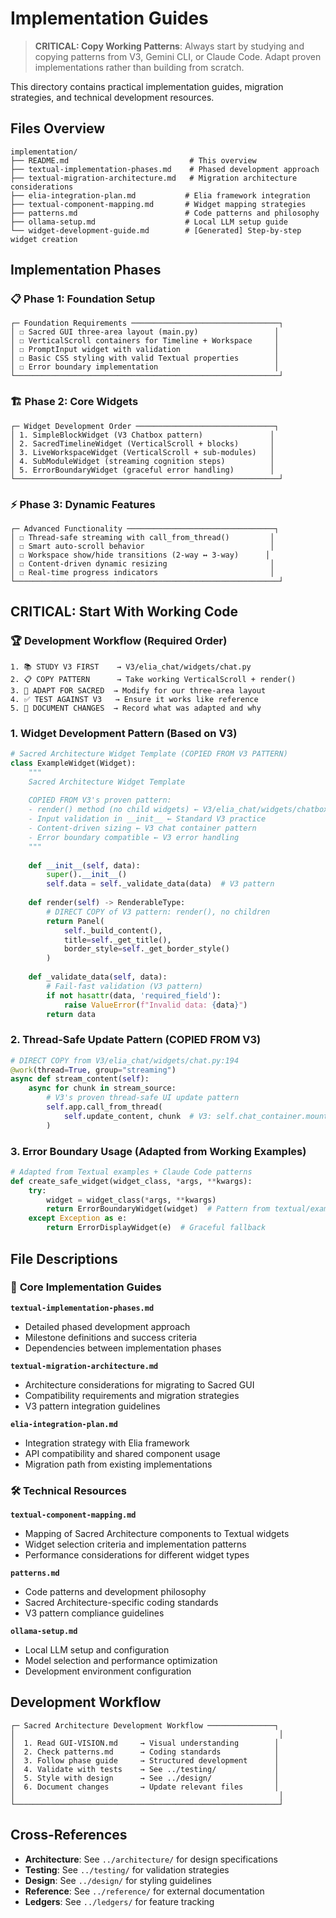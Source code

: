 # Implementation Guides

> **CRITICAL: Copy Working Patterns**: Always start by studying and copying patterns from V3, Gemini CLI, or Claude Code. Adapt proven implementations rather than building from scratch.

This directory contains practical implementation guides, migration strategies, and technical development resources.

## Files Overview

```
implementation/
├── README.md                           # This overview
├── textual-implementation-phases.md    # Phased development approach
├── textual-migration-architecture.md   # Migration architecture considerations
├── elia-integration-plan.md           # Elia framework integration
├── textual-component-mapping.md       # Widget mapping strategies
├── patterns.md                        # Code patterns and philosophy
├── ollama-setup.md                    # Local LLM setup guide
└── widget-development-guide.md        # [Generated] Step-by-step widget creation
```

## Implementation Phases

### 📋 **Phase 1: Foundation Setup**
```
┌─ Foundation Requirements ─────────────────────────────────┐
│ ☐ Sacred GUI three-area layout (main.py)                 │
│ ☐ VerticalScroll containers for Timeline + Workspace     │
│ ☐ PromptInput widget with validation                     │
│ ☐ Basic CSS styling with valid Textual properties        │
│ ☐ Error boundary implementation                          │
└───────────────────────────────────────────────────────────┘
```

### 🏗️ **Phase 2: Core Widgets**
```
┌─ Widget Development Order ───────────────────────────────┐
│ 1. SimpleBlockWidget (V3 Chatbox pattern)               │
│ 2. SacredTimelineWidget (VerticalScroll + blocks)       │
│ 3. LiveWorkspaceWidget (VerticalScroll + sub-modules)   │
│ 4. SubModuleWidget (streaming cognition steps)          │
│ 5. ErrorBoundaryWidget (graceful error handling)        │
└───────────────────────────────────────────────────────────┘
```

### ⚡ **Phase 3: Dynamic Features**
```
┌─ Advanced Functionality ─────────────────────────────────┐
│ ☐ Thread-safe streaming with call_from_thread()         │
│ ☐ Smart auto-scroll behavior                            │
│ ☐ Workspace show/hide transitions (2-way ↔ 3-way)      │
│ ☐ Content-driven dynamic resizing                       │
│ ☐ Real-time progress indicators                         │
└───────────────────────────────────────────────────────────┘
```

## CRITICAL: Start With Working Code

### 🏆 **Development Workflow (Required Order)**

```
1. 📚 STUDY V3 FIRST    → V3/elia_chat/widgets/chat.py
2. 📋 COPY PATTERN      → Take working VerticalScroll + render()
3. 🔧 ADAPT FOR SACRED  → Modify for our three-area layout
4. ✅ TEST AGAINST V3   → Ensure it works like reference
5. 📝 DOCUMENT CHANGES  → Record what was adapted and why
```

### 1. Widget Development Pattern (Based on V3)
```python
# Sacred Architecture Widget Template (COPIED FROM V3 PATTERN)
class ExampleWidget(Widget):
    """
    Sacred Architecture Widget Template
    
    COPIED FROM V3's proven pattern:
    - render() method (no child widgets) ← V3/elia_chat/widgets/chatbox.py
    - Input validation in __init__ ← Standard V3 practice
    - Content-driven sizing ← V3 chat container pattern
    - Error boundary compatible ← V3 error handling
    """
    
    def __init__(self, data):
        super().__init__()
        self.data = self._validate_data(data)  # V3 pattern
    
    def render(self) -> RenderableType:
        # DIRECT COPY of V3 pattern: render(), no children
        return Panel(
            self._build_content(),
            title=self._get_title(),
            border_style=self._get_border_style()
        )
    
    def _validate_data(self, data):
        # Fail-fast validation (V3 pattern)
        if not hasattr(data, 'required_field'):
            raise ValueError(f"Invalid data: {data}")
        return data
```

### 2. Thread-Safe Update Pattern (COPIED FROM V3)
```python
# DIRECT COPY from V3/elia_chat/widgets/chat.py:194
@work(thread=True, group="streaming")
async def stream_content(self):
    async for chunk in stream_source:
        # V3's proven thread-safe UI update pattern
        self.app.call_from_thread(
            self.update_content, chunk  # V3: self.chat_container.mount
        )
```

### 3. Error Boundary Usage (Adapted from Working Examples)
```python
# Adapted from Textual examples + Claude Code patterns
def create_safe_widget(widget_class, *args, **kwargs):
    try:
        widget = widget_class(*args, **kwargs)
        return ErrorBoundaryWidget(widget)  # Pattern from textual/examples/
    except Exception as e:
        return ErrorDisplayWidget(e)  # Graceful fallback
```

## File Descriptions

### 📝 **Core Implementation Guides**

**`textual-implementation-phases.md`**
- Detailed phased development approach
- Milestone definitions and success criteria
- Dependencies between implementation phases

**`textual-migration-architecture.md`**  
- Architecture considerations for migrating to Sacred GUI
- Compatibility requirements and migration strategies
- V3 pattern integration guidelines

**`elia-integration-plan.md`**
- Integration strategy with Elia framework
- API compatibility and shared component usage
- Migration path from existing implementations

### 🛠️ **Technical Resources**

**`textual-component-mapping.md`**
- Mapping of Sacred Architecture components to Textual widgets
- Widget selection criteria and implementation patterns
- Performance considerations for different widget types

**`patterns.md`** 
- Code patterns and development philosophy
- Sacred Architecture-specific coding standards
- V3 pattern compliance guidelines

**`ollama-setup.md`**
- Local LLM setup and configuration
- Model selection and performance optimization
- Development environment configuration

## Development Workflow

```
┌─ Sacred Architecture Development Workflow ───────────────┐
│                                                           │
│  1. Read GUI-VISION.md     → Visual understanding        │
│  2. Check patterns.md      → Coding standards            │
│  3. Follow phase guide     → Structured development      │
│  4. Validate with tests    → See ../testing/             │
│  5. Style with design      → See ../design/              │
│  6. Document changes       → Update relevant files       │
│                                                           │
└───────────────────────────────────────────────────────────┘
```

## Cross-References

- **Architecture**: See `../architecture/` for design specifications
- **Testing**: See `../testing/` for validation strategies  
- **Design**: See `../design/` for styling guidelines
- **Reference**: See `../reference/` for external documentation
- **Ledgers**: See `../ledgers/` for feature tracking
